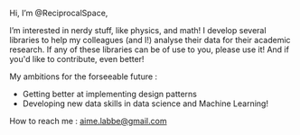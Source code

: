 Hi, I’m @ReciprocalSpace,

I’m interested in nerdy stuff, like physics, and math! I develop several libraries to help my colleagues (and I!) analyse their data for their academic research.
If any of these libraries can be of use to you, please use it! And if you'd like to contribute, even better!

My ambitions for the forseeable future :
- Getting better at implementing design patterns
- Developing new data skills in data science and Machine Learning! 

How to reach me : aime.labbe@gmail.com

